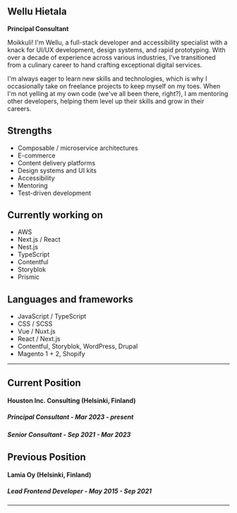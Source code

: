 ## Wellu Hietala

**Principal Consultant**

Moikkuli! 
I'm Wellu, a full-stack developer and accessibility specialist with a knack for UI/UX development, design systems, and rapid prototyping. With over a decade of experience across various industries, I've transitioned from a culinary career to hand crafting exceptional digital services.

I'm always eager to learn new skills and technologies, which is why I occasionally take on freelance projects to keep myself on my toes. When I'm not yelling at my own code (we've all been there, right?), I am mentoring other developers, helping them level up their skills and grow in their careers.

Strengths
-----
*  Composable / microservice architectures
*  E-commerce
*  Content delivery platforms
*  Design systems and UI kits
*  Accessibility
*  Mentoring
*  Test-driven development


Currently working on
-----

* AWS
* Next.js / React
* Nest.js
* TypeScript
* Contentful
* Storyblok
* Prismic


Languages and frameworks
-----

* JavaScript / TypeScript
* CSS / SCSS
* Vue / Nuxt.js
* React / Next.js
* Contentful, Storyblok, WordPress, Drupal
* Magento 1 + 2, Shopify


***


Current Position
-----

#### **Houston Inc. Consulting** (Helsinki, Finland)
##### **Principal Consultant - Mar 2023 - present**
##### **Senior Consultant - Sep 2021 - Mar 2023**


Previous Position
-----


#### **Lamia Oy** (Helsinki, Finland)
##### **Lead Frontend Developer - May 2015 - Sep 2021**

***

